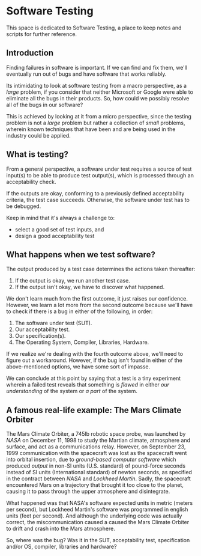 # Software Testing
This space is dedicated to Software Testing, a place to keep notes and scripts for further reference.

## Introduction
Finding failures in software is important. If we can find and fix them, we'll eventually run out of bugs and have software that works reliably.

Its intimidating to look at software testing from a macro perspective, as a *large* problem, if you consider that neither Microsoft or Google were able to eliminate all the bugs in their products. So, how could we possibly resolve all of the bugs in our software? 

This is achieved by looking at it from a micro perspective, since the testing problem is not a *large* problem but rather a collection of *small* problems, wherein known techniques that have been and are being used in the industry could be applied. 

## What is testing?

From a general perspective, a software under test  requires a source of test input(s) to be able to produce test output(s), which is processed through an acceptability check. 

If the outputs are okay,  conforming to a previously defined acceptability criteria, the test case succeeds. Otherwise, the software under test has to be debugged.

Keep in mind that it's always a challenge to:
 - select a good set of test inputs, and
 - design a good acceptability test

## What happens when we test software?

The output produced by a test case determines the actions taken thereafter:

 1. If the output is okay, we run another test case.
 2. If the output isn't okay, we have to discover what happened.

We don't learn much from the first outcome, it just raises our confidence. However, we learn a lot more from the second outcome because we'll have to check if there is a bug in either of the following, in order:

 1. The software under test (SUT).
 2. Our acceptability test.
 3. Our specification(s).
 4. The Operating System, Compiler, Libraries, Hardware.

If we realize we're dealing with the fourth outcome above, we'll need to figure out a workaround. However, if the bug isn't found in either of the above-mentioned options, we have some sort of impasse.

We can conclude at this point by saying that a test is a tiny experiment wherein a failed test reveals that something is *flawed* in either *our understanding* of the system or *a part* of the system.  

## A famous real-life example: The Mars Climate Orbiter

The Mars Climate Orbiter, a 745lb robotic space probe, was launched by *NASA* on December 11, 1998 to study the Martian climate, atmosphere and surface, and act as a communications relay. However, on September 23, 1999 communication with the spacecraft was lost as the spacecraft went into orbital insertion, due to *ground-based computer software* which produced *output* in non-SI units (U.S. standard) of pound-force seconds instead of SI units (International standard) of newton seconds, as specified in the contract between *NASA* and *Lockheed Martin*. Sadly, the spacecraft encountered Mars on a trajectory that brought it too close to the planet, causing it to pass through the upper atmosphere and disintegrate.

What happened was that NASA's software expected units in metric (meters per second), but Lockheed Martin's software was programmed in english units (feet per second). And although the underlying code was actually correct, the miscommunication caused a caused the Mars Climate Orbiter to drift and crash into the Mars atmosphere.

So, where was the bug? Was it in the SUT, acceptability test, specification and/or OS, compiler, libraries and hardware?
